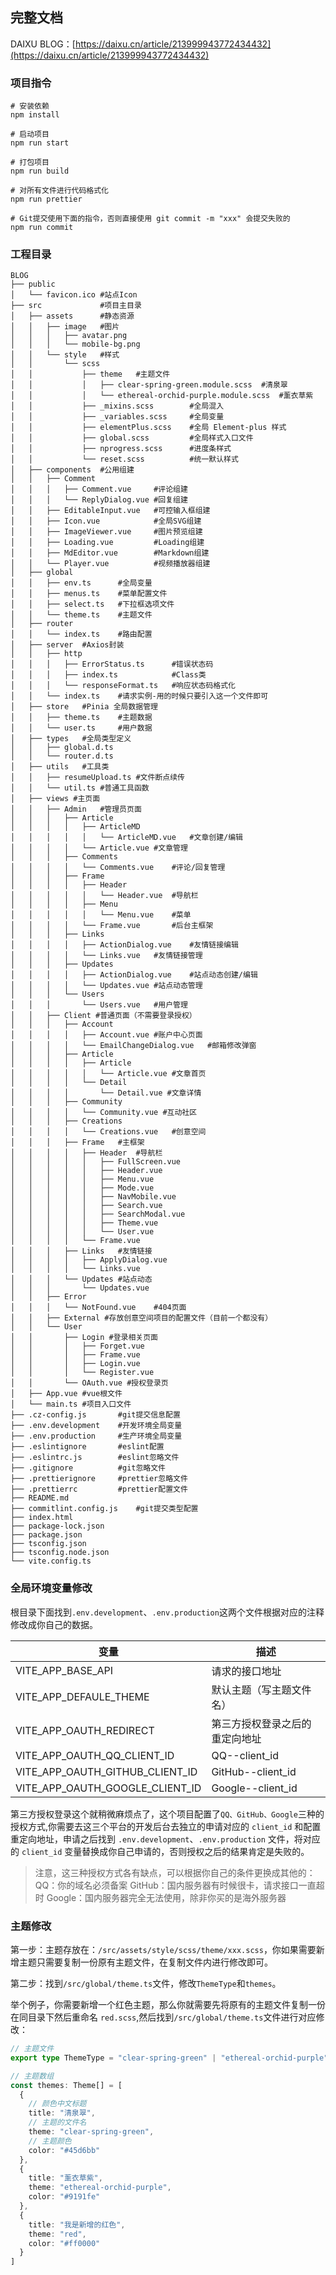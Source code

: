 ## 完整文档

DAIXU BLOG：[https://daixu.cn/article/213999943772434432](https://daixu.cn/article/213999943772434432)

### 项目指令

```shell
# 安装依赖
npm install

# 启动项目
npm run start

# 打包项目
npm run build

# 对所有文件进行代码格式化
npm run prettier

# Git提交使用下面的指令，否则直接使用 git commit -m "xxx" 会提交失败的
npm run commit
```

### 工程目录

```shell
BLOG
├── public
│   └── favicon.ico #站点Icon
├── src             #项目主目录
│   ├── assets      #静态资源
│   │   ├── image   #图片
│   │   │   ├── avatar.png
│   │   │   └── mobile-bg.png
│   │   └── style   #样式
│   │       └── scss
│   │           ├── theme   #主题文件
│   │           │   ├── clear-spring-green.module.scss  #清泉翠
│   │           │   └── ethereal-orchid-purple.module.scss  #薰衣草紫
│   │           ├── _mixins.scss        #全局混入
│   │           ├── _variables.scss     #全局变量
│   │           ├── elementPlus.scss    #全局 Element-plus 样式
│   │           ├── global.scss         #全局样式入口文件
│   │           ├── nprogress.scss      #进度条样式
│   │           └── reset.scss          #统一默认样式
│   ├── components  #公用组建
│   │   ├── Comment
│   │   │   ├── Comment.vue     #评论组建
│   │   │   └── ReplyDialog.vue #回复组建
│   │   ├── EditableInput.vue   #可控输入框组建
│   │   ├── Icon.vue            #全局SVG组建
│   │   ├── ImageViewer.vue     #图片预览组建
│   │   ├── Loading.vue         #Loading组建
│   │   ├── MdEditor.vue        #Markdown组建
│   │   └── Player.vue          #视频播放器组建
│   ├── global
│   │   ├── env.ts      #全局变量
│   │   ├── menus.ts    #菜单配置文件
│   │   ├── select.ts   #下拉框选项文件
│   │   └── theme.ts    #主题文件
│   ├── router
│   │   └── index.ts    #路由配置
│   ├── server  #Axios封装
│   │   ├── http
│   │   │   ├── ErrorStatus.ts      #错误状态码
│   │   │   ├── index.ts            #Class类
│   │   │   └── responseFormat.ts   #响应状态码格式化
│   │   └── index.ts    #请求实例-用的时候只要引入这一个文件即可
│   ├── store   #Pinia 全局数据管理
│   │   ├── theme.ts    #主题数据
│   │   └── user.ts     #用户数据
│   ├── types   #全局类型定义
│   │   ├── global.d.ts
│   │   └── router.d.ts
│   ├── utils   #工具类
│   │   ├── resumeUpload.ts #文件断点续传
│   │   └── util.ts #普通工具函数
│   ├── views #主页面
│   │   ├── Admin   #管理员页面
│   │   │   ├── Article
│   │   │   │   ├── ArticleMD
│   │   │   │   │   └── ArticleMD.vue   #文章创建/编辑
│   │   │   │   └── Article.vue #文章管理
│   │   │   ├── Comments
│   │   │   │   └── Comments.vue    #评论/回复管理
│   │   │   ├── Frame
│   │   │   │   ├── Header
│   │   │   │   │   └── Header.vue  #导航栏
│   │   │   │   ├── Menu
│   │   │   │   │   └── Menu.vue    #菜单
│   │   │   │   └── Frame.vue       #后台主框架
│   │   │   ├── Links
│   │   │   │   ├── ActionDialog.vue    #友情链接编辑
│   │   │   │   └── Links.vue   #友情链接管理
│   │   │   ├── Updates
│   │   │   │   ├── ActionDialog.vue    #站点动态创建/编辑
│   │   │   │   └── Updates.vue #站点动态管理
│   │   │   └── Users
│   │   │       └── Users.vue   #用户管理
│   │   ├── Client #普通页面（不需要登录授权）
│   │   │   ├── Account
│   │   │   │   ├── Account.vue #账户中心页面
│   │   │   │   └── EmailChangeDialog.vue   #邮箱修改弹窗
│   │   │   ├── Article
│   │   │   │   ├── Article
│   │   │   │   │   └── Article.vue #文章首页
│   │   │   │   └── Detail
│   │   │   │       └── Detail.vue #文章详情
│   │   │   ├── Community
│   │   │   │   └── Community.vue #互动社区
│   │   │   ├── Creations
│   │   │   │   └── Creations.vue   #创意空间
│   │   │   ├── Frame   #主框架
│   │   │   │   ├── Header  #导航栏
│   │   │   │   │   ├── FullScreen.vue
│   │   │   │   │   ├── Header.vue
│   │   │   │   │   ├── Menu.vue
│   │   │   │   │   ├── Mode.vue
│   │   │   │   │   ├── NavMobile.vue
│   │   │   │   │   ├── Search.vue
│   │   │   │   │   ├── SearchModal.vue
│   │   │   │   │   ├── Theme.vue
│   │   │   │   │   └── User.vue
│   │   │   │   └── Frame.vue
│   │   │   ├── Links   #友情链接
│   │   │   │   ├── ApplyDialog.vue
│   │   │   │   └── Links.vue
│   │   │   └── Updates #站点动态
│   │   │       └── Updates.vue
│   │   ├── Error
│   │   │   └── NotFound.vue    #404页面
│   │   ├── External #存放创意空间项目的配置文件（目前一个都没有）
│   │   └── User
│   │       ├── Login #登录相关页面
│   │       │   ├── Forget.vue
│   │       │   ├── Frame.vue
│   │       │   ├── Login.vue
│   │       │   └── Register.vue
│   │       └── OAuth.vue #授权登录页
│   ├── App.vue #vue根文件
│   └── main.ts #项目入口文件
├── .cz-config.js       #git提交信息配置
├── .env.development    #开发环境全局变量
├── .env.production     #生产环境全局变量
├── .eslintignore       #eslint配置
├── .eslintrc.js        #eslint忽略文件
├── .gitignore          #git忽略文件
├── .prettierignore     #prettier忽略文件
├── .prettierrc         #prettier配置文件
├── README.md
├── commitlint.config.js    #git提交类型配置
├── index.html
├── package-lock.json
├── package.json
├── tsconfig.json
├── tsconfig.node.json
└── vite.config.ts
```

### 全局环境变量修改

根目录下面找到`.env.development`、`.env.production`这两个文件根据对应的注释修改成你自己的数据。

| 变量                            | 描述                           |
| ------------------------------- | ------------------------------ |
| VITE_APP_BASE_API               | 请求的接口地址                 |
| VITE_APP_DEFAULE_THEME          | 默认主题（写主题文件名）       |
| VITE_APP_OAUTH_REDIRECT         | 第三方授权登录之后的重定向地址 |
| VITE_APP_OAUTH_QQ_CLIENT_ID     | QQ--client_id                  |
| VITE_APP_OAUTH_GITHUB_CLIENT_ID | GitHub--client_id              |
| VITE_APP_OAUTH_GOOGLE_CLIENT_ID | Google--client_id              |

第三方授权登录这个就稍微麻烦点了，这个项目配置了`QQ、GitHub、Google`三种的授权方式,你需要去这三个平台的开发后台去独立的申请对应的 `client_id` 和配置重定向地址，申请之后找到 `.env.development`、`.env.production` 文件，将对应的 `client_id` 变量替换成你自己申请的，否则授权之后的结果肯定是失败的。

> 注意，这三种授权方式各有缺点，可以根据你自己的条件更换成其他的：
> QQ：你的域名必须备案
> GitHub：国内服务器有时候很卡，请求接口一直超时
> Google：国内服务器完全无法使用，除非你买的是海外服务器

### 主题修改

第一步：主题存放在：`/src/assets/style/scss/theme/xxx.scss`，你如果需要新增主题只需要复制一份原有主题文件，在复制文件内进行修改即可。

第二步：找到`/src/global/theme.ts`文件，修改`ThemeType`和`themes`。

举个例子，你需要新增一个红色主题，那么你就需要先将原有的主题文件复制一份在同目录下然后重命名 `red.scss`,然后找到`/src/global/theme.ts`文件进行对应修改：

```typescript
// 主题文件
export type ThemeType = "clear-spring-green" | "ethereal-orchid-purple" ｜ "red"

// 主题数组
const themes: Theme[] = [
  {
    // 颜色中文标题
    title: "清泉翠",
    // 主题的文件名
    theme: "clear-spring-green",
    // 主题颜色
    color: "#45d6bb"
  },
  {
    title: "薰衣草紫",
    theme: "ethereal-orchid-purple",
    color: "#9191fe"
  },
  {
    title: "我是新增的红色",
    theme: "red",
    color: "#ff0000"
  }
]
```
